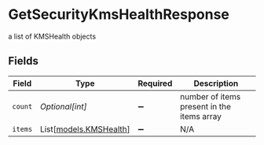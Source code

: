 # GetSecurityKmsHealthResponse

a list of KMSHealth objects


## Fields

| Field                                            | Type                                             | Required                                         | Description                                      |
| ------------------------------------------------ | ------------------------------------------------ | ------------------------------------------------ | ------------------------------------------------ |
| `count`                                          | *Optional[int]*                                  | :heavy_minus_sign:                               | number of items present in the items array       |
| `items`                                          | List[[models.KMSHealth](../models/kmshealth.md)] | :heavy_minus_sign:                               | N/A                                              |